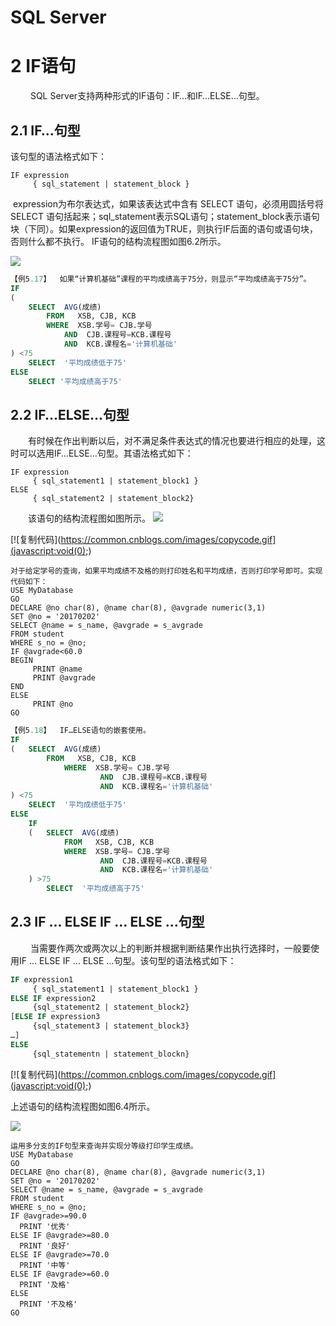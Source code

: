 # SQL Server

# 2 IF语句

　　 SQL Server支持两种形式的IF语句：IF…和IF…ELSE…句型。

 

 

## 2.1 IF…句型

 

该句型的语法格式如下：

```
IF expression
     { sql_statement | statement_block } 
```

 

​     expression为布尔表达式，如果该表达式中含有 SELECT 语句，必须用圆括号将 SELECT 语句括起来；sql_statement表示SQL语句；statement_block表示语句块（下同）。如果expression的返回值为TRUE，则执行IF后面的语句或语句块，否则什么都不执行。
IF语句的结构流程图如图6.2所示。

![](https://raw.githubusercontent.com/ZanderZhao/images/master/img2019/20191120200332.png)

 

```sql
【例5.17】  如果“计算机基础”课程的平均成绩高于75分，则显示“平均成绩高于75分”。
IF
( 	
	SELECT  AVG(成绩) 
		FROM   XSB, CJB, KCB
		WHERE  XSB.学号= CJB.学号 
			AND  CJB.课程号=KCB.课程号
			AND  KCB.课程名='计算机基础' 
) <75
	SELECT  '平均成绩低于75'
ELSE
	SELECT '平均成绩高于75'


```





 

##  2.2 IF…ELSE…句型

　　有时候在作出判断以后，对不满足条件表达式的情况也要进行相应的处理，这时可以选用IF…ELSE…句型。其语法格式如下：

```
IF expression
     { sql_statement1 | statement_block1 }
ELSE
     { sql_statement2 | statement_block2} 
```

 

　　该语句的结构流程图如图所示。
![](https://raw.githubusercontent.com/ZanderZhao/images/master/img2019/20191120200354.png)



[![复制代码](https://common.cnblogs.com/images/copycode.gif](javascript:void(0);)

```
对于给定学号的查询，如果平均成绩不及格的则打印姓名和平均成绩，否则打印学号即可。实现代码如下：
USE MyDatabase
GO
DECLARE @no char(8), @name char(8), @avgrade numeric(3,1)
SET @no = '20170202'
SELECT @name = s_name, @avgrade = s_avgrade
FROM student
WHERE s_no = @no;
IF @avgrade<60.0
BEGIN
     PRINT @name
     PRINT @avgrade
END
ELSE
     PRINT @no
GO
```

```sql
【例5.18】  IF…ELSE语句的嵌套使用。
IF
( 	SELECT  AVG(成绩) 
		FROM   XSB, CJB, KCB
			WHERE  XSB.学号= CJB.学号  
					AND  CJB.课程号=KCB.课程号
					AND  KCB.课程名='计算机基础'  
) <75
	SELECT  '平均成绩低于75'
ELSE
	IF
	( 	SELECT  AVG(成绩) 
			FROM   XSB, CJB, KCB
			WHERE  XSB.学号= CJB.学号 
					AND  CJB.课程号=KCB.课程号
					AND  KCB.课程名='计算机基础'
	) >75
		SELECT  '平均成绩高于75'
```



 

##  2.3 IF … ELSE IF … ELSE …句型

　　 当需要作两次或两次以上的判断并根据判断结果作出执行选择时，一般要使用IF … ELSE IF … ELSE …句型。该句型的语法格式如下：



```sql
IF expression1
     { sql_statement1 | statement_block1 }
ELSE IF expression2
     {sql_statement2 | statement_block2}
[ELSE IF expression3
     {sql_statement3 | statement_block3}
…]
ELSE
     {sql_statementn | statement_blockn} 
```

[![复制代码](https://common.cnblogs.com/images/copycode.gif](javascript:void(0);)

 

上述语句的结构流程图如图6.4所示。

![](https://raw.githubusercontent.com/ZanderZhao/images/master/img2019/20191120200425.png)

 

 



```
运用多分支的IF句型来查询并实现分等级打印学生成绩。
USE MyDatabase
GO
DECLARE @no char(8), @name char(8), @avgrade numeric(3,1)
SET @no = '20170202'
SELECT @name = s_name, @avgrade = s_avgrade
FROM student
WHERE s_no = @no;
IF @avgrade>=90.0
  PRINT '优秀'
ELSE IF @avgrade>=80.0
  PRINT '良好'
ELSE IF @avgrade>=70.0
  PRINT '中等'
ELSE IF @avgrade>=60.0
  PRINT '及格'
ELSE
  PRINT '不及格'
GO
```



